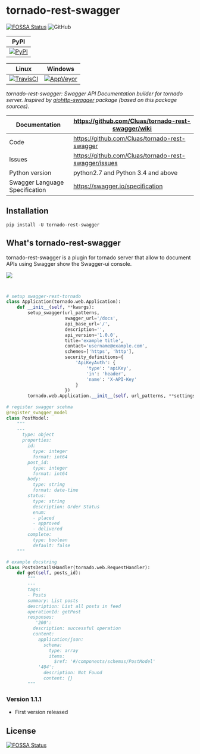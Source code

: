 tornado-rest-swagger
===============

[![FOSSA Status](https://app.fossa.com/api/projects/git%2Bgithub.com%2FCluas%2Ftornado-rest-swagger.svg?type=shield)](https://app.fossa.com/projects/git%2Bgithub.com%2FCluas%2Ftornado-rest-swagger?ref=badge_shield)
![GitHub](https://img.shields.io/github/license/Cluas/tornado-rest-swagger.svg)


| PyPI                                        |
|----------------------------------------------|
| [![PyPI][pypi_image]][pypi_link] |


[pypi_link]: https://pypi.org/project/tornado-rest-swagger/
[pypi_image]: https://img.shields.io/pypi/v/tornado-rest-swagger.svg





| Linux                                        | Windows                                      |
|----------------------------------------------|----------------------------------------------|
| [![TravisCI][travisci_image]][travisci_link] | [![AppVeyor][appveyor_image]][appveyor_link] |

[travisci_link]: https://travis-ci.org/Cluas/tornado-rest-swagger
[travisci_image]: https://travis-ci.org/Cluas/tornado-rest-swagger.svg?branch=master

[appveyor_link]: https://ci.appveyor.com/project/Cluas/tornado-rest-swagger/branch/master
[appveyor_image]: https://ci.appveyor.com/api/projects/status/kp5w5tdi3ae0mpas?svg=true

*tornado-rest-swagger: Swagger API Documentation builder for tornado server. Inspired by [aiohttp-swagger](https://github.com/cr0hn/aiohttp-swagger) package (based on this package sources).*

Documentation |  https://github.com/Cluas/tornado-rest-swagger/wiki
------------- | -------------------------------------------------
Code | https://github.com/Cluas/tornado-rest-swagger
Issues | https://github.com/Cluas/tornado-rest-swagger/issues
Python version | python2.7 and Python 3.4 and above
Swagger Language Specification | https://swagger.io/specification

Installation
----------------------

    pip install -U tornado-rest-swagger


What's tornado-rest-swagger
----------------------

tornado-rest-swagger is a plugin for tornado server that allow to document APIs using Swagger show the Swagger-ui console.

![](https://github.com/Cluas/tornado-rest-swagger/blob/master/docs/wiki__swagger_single_endpoint.png)

```python


# setup swagger-rest-tornado
class Application(tornado.web.Application):
    def __init__(self, **kwargs):
        setup_swagger(url_patterns,
                      swagger_url='/docs',
                      api_base_url='/',
                      description='',
                      api_version='1.0.0',
                      title='example title',
                      contact='username@example.com',
                      schemes=['https', 'http'],
                      security_definitions={
                          'ApiKeyAuth': {
                              'type': 'apiKey',
                              'in': 'header',
                              'name': 'X-API-Key'
                          }
                      })
        tornado.web.Application.__init__(self, url_patterns, **settings)
 
# register swagger scehma
@register_swagger_model
class PostModel:
    """
    ---
      type: object
      properties:
        id:
          type: integer
          format: int64
        post_id:
          type: integer
          format: int64
        body:
          type: string
          format: date-time
        status:
          type: string
          description: Order Status
          enum:
          - placed
          - approved
          - delivered
        complete:
          type: boolean
          default: false
    """

# example docstring
class PostsDetailsHandler(tornado.web.RequestHandler):
    def get(self, posts_id):
        """
        ---
        tags:
        - Posts
        summary: List posts
        description: List all posts in feed
        operationId: getPost
        responses:
           '200':
          description: successful operation
          content:
            application/json:
              schema:
                type: array
                items:
                  $ref: '#/components/schemas/PostModel'
            '404':
              description: Not Found
              content: {}
        """
```


### Version 1.1.1

- First version released


## License
[![FOSSA Status](https://app.fossa.com/api/projects/git%2Bgithub.com%2FCluas%2Ftornado-rest-swagger.svg?type=shield)](https://app.fossa.com/projects/git%2Bgithub.com%2FCluas%2Ftornado-rest-swagger?ref=badge_shield)
